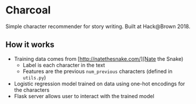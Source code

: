 # Charcoal
Simple character recommender for story writing. Built at Hack@Brown 2018.

## How it works
- Training data comes from [http://natethesnake.com/](Nate the Snake)
  - Label is each character in the text
  - Features are the previous `num_previous` characters (defined in `utils.py`)
- Logistic regression model trained on data using one-hot encodings for the characters
- Flask server allows user to interact with the trained model
